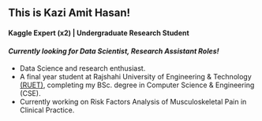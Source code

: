 

## This is Kazi Amit Hasan!
#### Kaggle Expert (x2) | Undergraduate Research Student
#### *Currently looking for Data Scientist, Research Assistant Roles!*
- Data Science and research enthusiast.
- A final year student at Rajshahi University of Engineering & Technology [(RUET)](https://www.ruet.ac.bd/), completing my BSc. degree in Computer Science & Engineering (CSE). 
- Currently working on Risk Factors Analysis of Musculoskeletal Pain in Clinical Practice.
